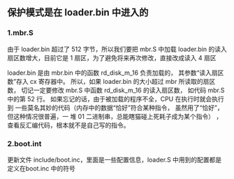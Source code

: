 ## 保护模式是在 loader.bin 中进入的

### 1.mbr.S

由于 loader.bin 超过了 512 字节，所以我们要把 mbr.S 中加载 loader.bin 的读入扇区数增大，目前它是 1 扇区，为了避免将来再次修改，直接改成读入 4 扇区

loader.bin 是由 mbr.bin 中的函数 rd_disk_m_16 负责加载的，
其参数“读入扇区数”存入 cx 寄存器中。
所以，如果 loader.bin 的大小超过 mbr 所读取的扇区数，
切记一定要修改 mbr.S 中函数 rd_disk_m_16 的读入扇区数，
如代码 mbr.S 中的第 52 行。
如果忘记的话，由于被加载的程序不全，CPU 在执行时就会执行到
一些莫名其妙的代码（内存中的数据“恰好”符合某种指令，
虽然用了“恰好”，但这种情况很普遍，一
堆 01 二进制串，总能瞎猫碰上死耗子成为某个指令）
 ，查看反汇编代码，根本就不是自己写的指令。

### 2.boot.int

更新文件 include/boot.inc，里面是一些配置信息，loader.S 
中用到的配置都是定义在boot.inc 中的符号